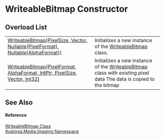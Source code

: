 # WriteableBitmap Constructor


## Overload List
<table>
<tr>
<td><a href="M_Avalonia_Media_Imaging_WriteableBitmap__ctor">WriteableBitmap(PixelSize, Vector, Nullable(PixelFormat), Nullable(AlphaFormat))</a></td>
<td>Initializes a new instance of the <a href="T_Avalonia_Media_Imaging_WriteableBitmap">WriteableBitmap</a> class.</td>
</tr>
<tr>
<td><a href="M_Avalonia_Media_Imaging_WriteableBitmap__ctor_1">WriteableBitmap(PixelFormat, AlphaFormat, IntPtr, PixelSize, Vector, Int32)</a></td>
<td>Initializes a new instance of the <a href="T_Avalonia_Media_Imaging_WriteableBitmap">WriteableBitmap</a> class with existing pixel data The data is copied to the bitmap</td>
</tr>
</table>

## See Also


#### Reference
<a href="T_Avalonia_Media_Imaging_WriteableBitmap">WriteableBitmap Class</a>  
<a href="N_Avalonia_Media_Imaging">Avalonia.Media.Imaging Namespace</a>  

